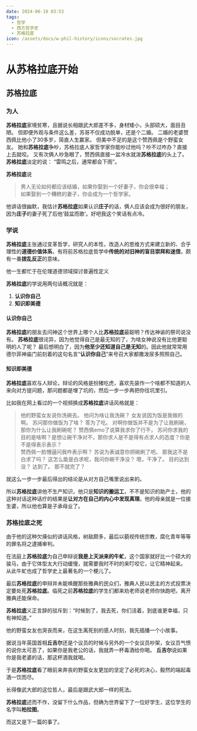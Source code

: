 ```yaml
---
date: 2024-06-10 03:53
tags:
  - 哲学
  - 西方哲学史
  - 苏格拉底
icon: /assets/docs/w-phil-history/icons/socrates.jpg
---
```

# 从苏格拉底开始

## 苏格拉底

### 为人

**苏格拉底**家境贫寒，且据说长相跟武大郎差不多，身材矮小，头部硕大，面目丑陋。
但即便外观与条件这么差，苏哥不仅成功脱单，还是个二婚。
二婚的老婆赞西佩比他小了30多岁，简直人生赢家。
但美中不足的是这个赞西佩是个野蛮女友。
她和**苏格拉底**争吵，苏格拉底人家哲学家你能吵过他吗？吵不过咋办？直接上去就咬。
又有次俩人吵急眼了，赞西佩直接一盆冷水就泼**苏格拉底**的头上了。
**苏格拉底**淡定的说： “雷鸣之后，通常都会下雨”。

**苏格拉底**说
> 男人无论如何都应该结婚，如果你娶到一个好妻子，你会很幸福；  
> 如果娶到一个糟糕的妻子，你会成为一个哲学家。  

他讲话很幽默，我估计**苏格拉底**如果认识**庄子**的话，俩人应该会成为很好的朋友，因为**庄子**的妻子死了后他‘鼓盆而歌’。好吧我这个笑话有点冷。
### 学说

**苏格拉底**主张通过变革哲学，研究人的本性，改造人的思维方式来建立新的、合乎理性的**道德价值体系**，有将前苏格拉底哲学中**传统的对旧神的盲目崇拜和迷信**，颇有一番**拨乱反正**的意味。

他一生都忙于在伦理道德领域探讨普遍性定义

**苏格拉底**的学说用两句话概况就是：
1. **认识你自己**
2. **知识即美德**

#### 认识你自己

**苏格拉底**的朋友去问神这个世界上哪个人比**苏格拉底**最聪明？传达神谕的祭司说没有。
**苏格拉底**很诧异，因为他觉得自己是最无知的了，为啥女神说没有比他更聪明的人了呢？
最后想明白了，因为**他至少还知道自己是无知**的。因此他就常常用德尔菲神庙门前刻着的这句名言“**认识你自己**”来号召大家都撒泼尿多照照自己。
#### 知识即美德

**苏格拉底**喜欢与人辩论，辩论的风格是扮猪吃虎，喜欢先装作一个啥都不知道的人来向对方提问题，那问题都是埋了坑的，然后一步一步再把你往坑里引。

比如我在网上看过的一个视频换成**苏格拉底**讲话风格就是：

> 他的野蛮女友说你洗碗去。
> 他问为啥让我洗碗？
> 女友说因为饭是我做的啊。
> 苏问那你做饭为了啥？
> 答为了吃。
> 对啊你做饭并不是为了让我刷碗，那你为什么让我刷碗呢？
> 赞西佩emo了说算我求你了行不，
> 苏问你求我的目的是啥啊？是想让碗干净对不，那你求人是不是得有点求人的态度？你是不是得表示表示？  
> 赞西佩一脸懵逼问我咋表示啊？
> 苏说为表诚意你把碗刷了吧。
> 那我这不是白求了吗？
> 这怎么能是白求呢，我问你碗干净没？
> 嗯，干净了。
> 目的达到没？
> 达到了。
> 那不就完了？

就这么一步一步最后得出的结论是从对方自己嘴里说出来的。

所以**苏格拉底**讲他不生产知识，他只是**知识的搬运工**，不不是知识的助产士，他的这种对话这种话疗的结果是**让对方在自己的内心中发现真理**。他的母亲就是一位接生婆，所以他也算是子承母业了。

### 苏格拉底之死

由于他的这种欠揍似的讲话风格，树敌颇多，最后以藐视传统宗教，腐化青年等等的罪名将之逮捕审判。

在法庭上**苏格拉底**为自己申辩说**我是上天派来的牛虻**，这个国家就好比一个硕大的骏马，由于它体型太大行动缓慢，就需要我时不时的来叮咬它，让它精神起来。
从此牛虻也成了哲学史上最著名的一个梗儿了。

最后**苏格拉底**的申辩并未能唤醒那些雅典的民众们，雅典人民以民主的方式投票决定要处死**苏格拉底**。临死之前**苏格拉底**的学生们都来劝老师说老师你快跑吧，离开雅典还能保命。

**苏格拉底**义正言辞的驳斥到：“时候到了，我去死，你们活着，到底谁更幸福，只有神知道。”

他的野蛮女友也哭丧而来，在这生离死别的感人时刻，我先插播一个小故事。

据说当年英国首相**丘吉尔**还是个议员的时候与另外的一个女议员吵架，女议员气愤的说你太可恶了，如果你是我老公的话，我就弄一杯毒酒给你喝。
**丘吉尔**说如果你是我老婆的话，那这杯酒我就喝。

于是**苏格拉底**看了眼前来奔丧的野蛮女友更加的坚定了必死的决心，毅然的端起毒酒一饮而尽。

长得像武大郎的这位哲人，最后是跟武大郎一样的死法。

**苏格拉底**述而不作，没留下什么作品，但确为世界留下了一位好学生，这位学生的名字叫**柏拉图**。

而这又是下一篇的事了。
